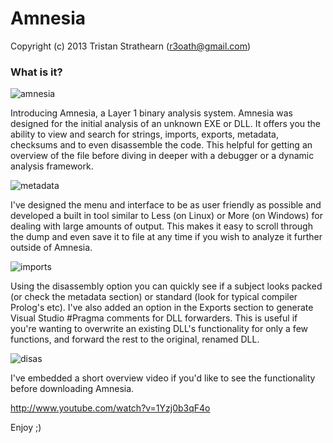Amnesia
=======

Copyright (c) 2013 Tristan Strathearn (r3oath@gmail.com)

### What is it?

![amnesia](http://www.r3oath.com/wp-content/uploads/2013/08/amnesia.jpg)

Introducing Amnesia, a Layer 1 binary analysis system. Amnesia was designed for the initial analysis of an unknown EXE or DLL. It offers you the ability to view and search for strings, imports, exports, metadata, checksums and to even disassemble the code. This helpful for getting an overview of the file before diving in deeper with a debugger or a dynamic analysis framework.

![metadata](http://www.r3oath.com/wp-content/uploads/2013/08/metadata.jpg)

I've designed the menu and interface to be as user friendly as possible and developed a built in tool similar to Less (on Linux) or More (on Windows) for dealing with large amounts of output. This makes it easy to scroll through the dump and even save it to file at any time if you wish to analyze it further outside of Amnesia.

![imports](http://www.r3oath.com/wp-content/uploads/2013/08/imports.jpg)

Using the disassembly option you can quickly see if a subject looks packed (or check the metadata section) or standard (look for typical compiler Prolog's etc). I've also added an option in the Exports section to generate Visual Studio #Pragma comments for DLL forwarders. This is useful if you're wanting to overwrite an existing DLL's functionality for only a few functions, and forward the rest to the original, renamed DLL.

![disas](http://www.r3oath.com/wp-content/uploads/2013/08/disas.jpg)

I've embedded a short overview video if you'd like to see the functionality before downloading Amnesia.

http://www.youtube.com/watch?v=1Yzj0b3qF4o

Enjoy ;)
